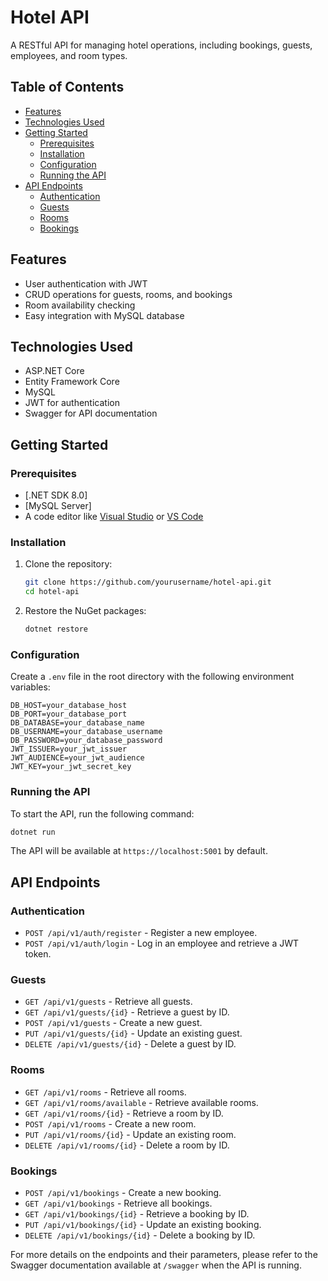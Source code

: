 # Hotel API

A RESTful API for managing hotel operations, including bookings, guests, employees, and room types.

## Table of Contents
- [Features](#features)
- [Technologies Used](#technologies-used)
- [Getting Started](#getting-started)
  - [Prerequisites](#prerequisites)
  - [Installation](#installation)
  - [Configuration](#configuration)
  - [Running the API](#running-the-api)
- [API Endpoints](#api-endpoints)
  - [Authentication](#authentication)
  - [Guests](#guests)
  - [Rooms](#rooms)
  - [Bookings](#bookings)

## Features

- User authentication with JWT
- CRUD operations for guests, rooms, and bookings
- Room availability checking
- Easy integration with MySQL database

## Technologies Used

- ASP.NET Core
- Entity Framework Core
- MySQL
- JWT for authentication
- Swagger for API documentation

## Getting Started

### Prerequisites

- [.NET SDK 8.0]
- [MySQL Server]
- A code editor like [Visual Studio](https://visualstudio.microsoft.com/) or [VS Code](https://code.visualstudio.com/)

### Installation

1. Clone the repository:
   ```bash
   git clone https://github.com/yourusername/hotel-api.git
   cd hotel-api
   ```

2. Restore the NuGet packages:
   ```bash
   dotnet restore
   ```

### Configuration

Create a `.env` file in the root directory with the following environment variables:

```
DB_HOST=your_database_host
DB_PORT=your_database_port
DB_DATABASE=your_database_name
DB_USERNAME=your_database_username
DB_PASSWORD=your_database_password
JWT_ISSUER=your_jwt_issuer
JWT_AUDIENCE=your_jwt_audience
JWT_KEY=your_jwt_secret_key
```

### Running the API

To start the API, run the following command:

```bash
dotnet run
```

The API will be available at `https://localhost:5001` by default.

## API Endpoints

### Authentication

- `POST /api/v1/auth/register` - Register a new employee.
- `POST /api/v1/auth/login` - Log in an employee and retrieve a JWT token.

### Guests

- `GET /api/v1/guests` - Retrieve all guests.
- `GET /api/v1/guests/{id}` - Retrieve a guest by ID.
- `POST /api/v1/guests` - Create a new guest.
- `PUT /api/v1/guests/{id}` - Update an existing guest.
- `DELETE /api/v1/guests/{id}` - Delete a guest by ID.

### Rooms

- `GET /api/v1/rooms` - Retrieve all rooms.
- `GET /api/v1/rooms/available` - Retrieve available rooms.
- `GET /api/v1/rooms/{id}` - Retrieve a room by ID.
- `POST /api/v1/rooms` - Create a new room.
- `PUT /api/v1/rooms/{id}` - Update an existing room.
- `DELETE /api/v1/rooms/{id}` - Delete a room by ID.

### Bookings

- `POST /api/v1/bookings` - Create a new booking.
- `GET /api/v1/bookings` - Retrieve all bookings.
- `GET /api/v1/bookings/{id}` - Retrieve a booking by ID.
- `PUT /api/v1/bookings/{id}` - Update an existing booking.
- `DELETE /api/v1/bookings/{id}` - Delete a booking by ID.

For more details on the endpoints and their parameters, please refer to the Swagger documentation available at `/swagger` when the API is running.
